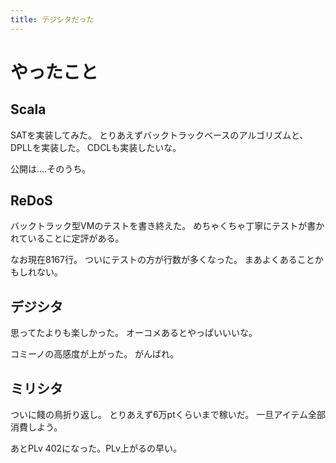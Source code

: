 ```yaml
---
title: デジシタだった
---
```


# やったこと

## Scala

SATを実装してみた。
とりあえずバックトラックベースのアルゴリズムと、DPLLを実装した。
CDCLも実装したいな。

公開は‥‥そのうち。

## ReDoS

バックトラック型VMのテストを書き終えた。
めちゃくちゃ丁寧にテストが書かれていることに定評がある。

なお現在8167行。
ついにテストの方が行数が多くなった。
まあよくあることかもしれない。

## デジシタ

思ってたよりも楽しかった。
オーコメあるとやっぱいいいな。

コミーノの高感度が上がった。
がんばれ。

## ミリシタ

ついに餞の鳥折り返し。
とりあえず6万ptくらいまで稼いだ。
一旦アイテム全部消費しよう。

あとPLv 402になった。PLv上がるの早い。
